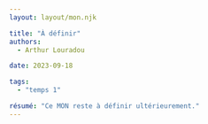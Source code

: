 ```yaml
---
layout: layout/mon.njk

title: "À définir"
authors:
  - Arthur Louradou

date: 2023-09-18

tags: 
  - "temps 1"

résumé: "Ce MON reste à définir ultérieurement."
---
```

